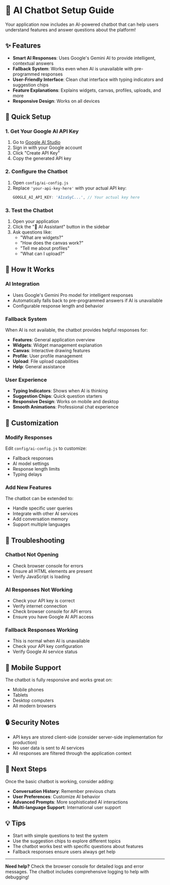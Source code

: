 # 🤖 AI Chatbot Setup Guide

Your application now includes an AI-powered chatbot that can help users understand features and answer questions about the platform!

## ✨ Features

- **Smart AI Responses**: Uses Google's Gemini AI to provide intelligent, contextual answers
- **Fallback System**: Works even when AI is unavailable with pre-programmed responses
- **User-Friendly Interface**: Clean chat interface with typing indicators and suggestion chips
- **Feature Explanations**: Explains widgets, canvas, profiles, uploads, and more
- **Responsive Design**: Works on all devices

## 🚀 Quick Setup

### 1. Get Your Google AI API Key

1. Go to [Google AI Studio](https://makersuite.google.com/app/apikey)
2. Sign in with your Google account
3. Click "Create API Key"
4. Copy the generated API key

### 2. Configure the Chatbot

1. Open `config/ai-config.js`
2. Replace `'your-api-key-here'` with your actual API key:
   ```javascript
   GOOGLE_AI_API_KEY: 'AIzaSyC...', // Your actual key here
   ```

### 3. Test the Chatbot

1. Open your application
2. Click the "🤖 AI Assistant" button in the sidebar
3. Ask questions like:
   - "What are widgets?"
   - "How does the canvas work?"
   - "Tell me about profiles"
   - "What can I upload?"

## 🔧 How It Works

### AI Integration

- Uses Google's Gemini Pro model for intelligent responses
- Automatically falls back to pre-programmed answers if AI is unavailable
- Configurable response length and behavior

### Fallback System

When AI is not available, the chatbot provides helpful responses for:

- **Features**: General application overview
- **Widgets**: Widget management explanation
- **Canvas**: Interactive drawing features
- **Profile**: User profile management
- **Upload**: File upload capabilities
- **Help**: General assistance

### User Experience

- **Typing Indicators**: Shows when AI is thinking
- **Suggestion Chips**: Quick question starters
- **Responsive Design**: Works on mobile and desktop
- **Smooth Animations**: Professional chat experience

## 🎯 Customization

### Modify Responses

Edit `config/ai-config.js` to customize:

- Fallback responses
- AI model settings
- Response length limits
- Typing delays

### Add New Features

The chatbot can be extended to:

- Handle specific user queries
- Integrate with other AI services
- Add conversation memory
- Support multiple languages

## 🐛 Troubleshooting

### Chatbot Not Opening

- Check browser console for errors
- Ensure all HTML elements are present
- Verify JavaScript is loading

### AI Responses Not Working

- Check your API key is correct
- Verify internet connection
- Check browser console for API errors
- Ensure you have Google AI API access

### Fallback Responses Working

- This is normal when AI is unavailable
- Check your API key configuration
- Verify Google AI service status

## 📱 Mobile Support

The chatbot is fully responsive and works great on:

- Mobile phones
- Tablets
- Desktop computers
- All modern browsers

## 🔒 Security Notes

- API keys are stored client-side (consider server-side implementation for production)
- No user data is sent to AI services
- All responses are filtered through the application context

## 🚀 Next Steps

Once the basic chatbot is working, consider adding:

- **Conversation History**: Remember previous chats
- **User Preferences**: Customize AI behavior
- **Advanced Prompts**: More sophisticated AI interactions
- **Multi-language Support**: International user support

## 💡 Tips

- Start with simple questions to test the system
- Use the suggestion chips to explore different topics
- The chatbot works best with specific questions about features
- Fallback responses ensure users always get help

---

**Need help?** Check the browser console for detailed logs and error messages. The chatbot includes comprehensive logging to help with debugging!
